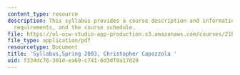 ```yaml
---
content_type: resource
description: This syllabus provides a course description and information on books,
  requirements, and the course schedule.
file: https://ol-ocw-studio-app-production.s3.amazonaws.com/courses/21h-224-law-and-society-in-us-history-spring-2003/f334dc76301dea69c7416d3df0a17d29_MIT21H_224s03_sylls03.pdf
file_type: application/pdf
resourcetype: Document
title: 'Syllabus,Spring 2003, Christopher Capozzola '
uid: f334dc76-301d-ea69-c741-6d3df0a17d29
---
```

